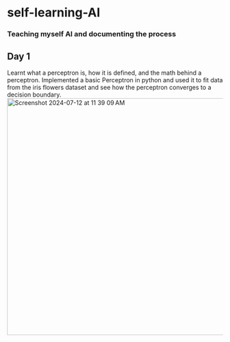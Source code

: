 # self-learning-AI
<h3>Teaching myself AI and documenting the process</h3>
<h2>Day 1</h2>
Learnt what a perceptron is, how it is defined, and the math behind a perceptron. Implemented a basic Perceptron in python and used it to fit data from the iris flowers dataset and see how the perceptron converges to a decision boundary.
<img width="553" alt="Screenshot 2024-07-12 at 11 39 09 AM" src="https://github.com/user-attachments/assets/28b5507c-b3f2-40bf-af29-6784a2148912">
